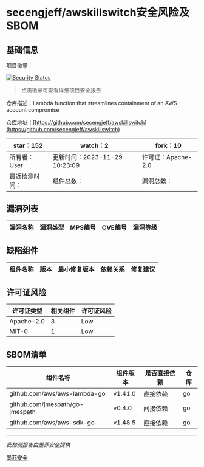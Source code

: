 # secengjeff/awskillswitch安全风险及SBOM

## 基础信息

项目徽章：

[![Security Status](https://www.murphysec.com/platform3/v31/badge/1729928837889740800.svg)](https://www.murphysec.com/console/report/1729928837642276864/1729928837889740800)

> 点击徽章可查看详细项目安全报告

仓库描述：Lambda function that streamlines containment of an AWS account compromise

仓库地址：[https://github.com/secengjeff/awskillswitch](https://github.com/secengjeff/awskillswitch)

| star：152 | watch：2 | fork：10 |
| ----------- | -------------- | ------------ |
| 所有者：User | 更新时间：2023-11-29 10:23:09 | 许可证：Apache-2.0 |
| 最近检测时间： | 组件总数： | 漏洞总数： |




## 漏洞列表

| 漏洞名称 | 漏洞类型 | MPS编号 | CVE编号 | 漏洞等级 |
| ------- | ------ | ------- | ------ | ----- |





## 缺陷组件

| 组件名称 | 版本 | 最小修复版本 | 依赖关系 | 修复建议 |
| -------- | ---- | ------------ | -------- | -------- |





## 许可证风险

| 许可证类型 | 相关组件 | 许可证风险 |
| ---------- | -------- | ---------- |
|Apache-2.0|3|Low|
|MIT-0|1|Low|




## SBOM清单

| 组件名称 | 组件版本 | 是否直接依赖 | 仓库 |
| -------- | -------- | ------------ | ---- |
|github.com/aws/aws-lambda-go|v1.41.0|直接依赖|go|
|github.com/jmespath/go-jmespath|v0.4.0|间接依赖|go|
|github.com/aws/aws-sdk-go|v1.48.5|直接依赖|go|


------

*此检测报告由墨菲安全提供*

[墨菲安全](www.murphysec.com)